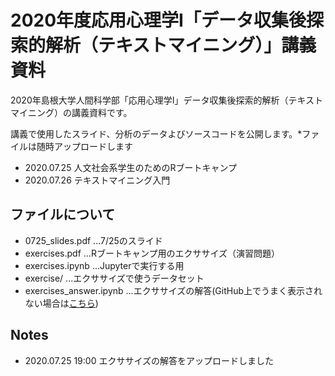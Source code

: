# 2020年度応用心理学Ⅰ「データ収集後探索的解析（テキストマイニング）」講義資料

2020年島根大学人間科学部「応用心理学Ⅰ」データ収集後探索的解析（テキストマイニング）の講義資料です。

講義で使用したスライド、分析のデータよびソースコードを公開します。*ファイルは随時アップロードします

+ 2020.07.25 人文社会系学生のためのRブートキャンプ
+ 2020.07.26 テキストマイニング入門

## ファイルについて

+ 0725_slides.pdf ...7/25のスライド
+ exercises.pdf ...Rブートキャンプ用のエクササイズ（演習問題）
+ exercises.ipynb ...Jupyterで実行する用
+ exercise/ ...エクササイズで使うデータセット 
+ exercises_answer.ipynb ...エクササイズの解答(GitHub上でうまく表示されない場合は[こちら](https://nbviewer.jupyter.org/github/satocos135/lecture2020shimane/blob/master/exercises_answer.ipynb))

## Notes

+ 2020.07.25 19:00 エクササイズの解答をアップロードしました

